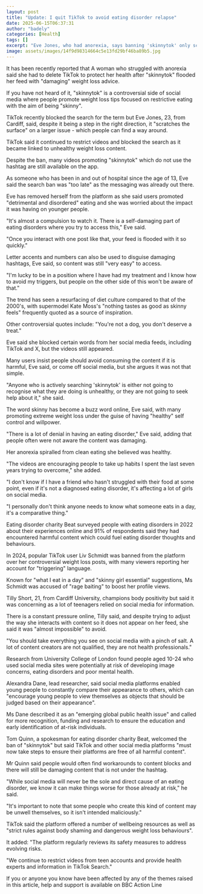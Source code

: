 ```yaml
---
layout: post
title: "Update: I quit TikTok to avoid eating disorder relapse"
date: 2025-06-15T06:37:31
author: "badely"
categories: [Health]
tags: []
excerpt: "Eve Jones, who had anorexia, says banning 'skinnytok' only scratches the surface of a larger issue."
image: assets/images/14f9d98314664c5e13fd29bf46ba89b5.jpg
---
```


It has been recently reported that A woman who struggled with anorexia said she had to delete TikTok to protect her health after "skinnytok" flooded her feed with "damaging" weight loss advice. 

If you have not heard of it, "skinnytok" is a controversial side of social media where people promote weight loss tips focused on restrictive eating with the aim of being "skinny". 

TikTok recently blocked the search for the term but Eve Jones, 23, from Cardiff, said, despite it being a step in the right direction, it "scratches the surface" on a larger issue - which people can find a way around.

TikTok said it continued to restrict videos and blocked the search as it became linked to unhealthy weight loss content. 

Despite the ban, many videos promoting "skinnytok" which do not use the hashtag are still available on the app. 

As someone who has been in and out of hospital since the age of 13, Eve said the search ban was "too late" as the messaging was already out there.

Eve has removed herself from the platform as she said users promoted "detrimental and disordered" eating and she was worried about the impact it was having on younger people.

"It's almost a compulsion to watch it. There is a self-damaging part of eating disorders where you try to access this," Eve said.

"Once you interact with one post like that, your feed is flooded with it so quickly."

Letter accents and numbers can also be used to disguise damaging hashtags, Eve said, so content was still "very easy" to access.

"I'm lucky to be in a position where I have had my treatment and I know how to avoid my triggers, but people on the other side of this won't be aware of that."

The trend has seen a resurfacing of diet culture compared to that of the 2000's, with supermodel Kate Moss's "nothing tastes as good as skinny feels" frequently quoted as a source of inspiration.

Other controversial quotes include: "You're not a dog, you don't deserve a treat."

Eve said she blocked certain words from her social media feeds, including TikTok and X, but the videos still appeared. 

Many users insist people should avoid consuming the content if it is harmful, Eve said, or come off social media, but she argues it was not that simple. 

"Anyone who is actively searching 'skinnytok' is either not going to recognise what they are doing is unhealthy, or they are not going to seek help about it," she said. 

The word skinny has become a buzz word online, Eve said, with many promoting extreme weight loss under the guise of having "healthy" self control and willpower. 

"There is a lot of denial in having an eating disorder," Eve said, adding that people often were not aware the content was damaging. 

Her anorexia spiralled from clean eating she believed was healthy. 

"The videos are encouraging people to take up habits I spent the last seven years trying to overcome," she added.

"I don't know if I have a friend who hasn't struggled with their food at some point, even if it's not a diagnosed eating disorder, it's affecting a lot of girls on social media. 

"I personally don't think anyone needs to know what someone eats in a day, it's a comparative thing."

Eating disorder charity Beat surveyed people with eating disorders in 2022 about their experiences online and 91% of respondents said they had encountered harmful content which could fuel eating disorder thoughts and behaviours.

In 2024, popular TikTok user Liv Schmidt was banned from the platform over her controversial weight loss posts, with many viewers reporting her account for "triggering" language. 

Known for "what I eat in a day" and "skinny girl essential" suggestions, Ms Schmidt was accused of "rage baiting" to boost her profile views. 

Tilly Short, 21, from Cardiff University, champions body positivity but said it was concerning as a lot of teenagers relied on social media for information. 

There is a constant pressure online, Tilly said, and despite trying to adjust the way she interacts with content so it does not appear on her feed, she said it was "almost impossible" to avoid. 

"You should take everything you see on social media with a pinch of salt. A lot of content creators are not qualified, they are not health professionals." 

Research from University College of London found people aged 10-24 who used social media sites were potentially at risk of developing image concerns, eating disorders and poor mental health. 

Alexandra Dane, lead researcher, said social media platforms enabled young people to constantly compare their appearance to others, which can "encourage young people to view themselves as objects that should be judged based on their appearance". 

Ms Dane described it as an "emerging global public health issue" and called for more recognition, funding and research to ensure the education and early identification of at-risk individuals.

Tom Quinn, a spokesman for eating disorder charity Beat, welcomed the ban of "skinnytok" but said TikTok and other social media platforms "must now take steps to ensure their platforms are free of all harmful content". 

Mr Quinn said people would often find workarounds to content blocks and there will still be damaging content that is not under the hashtag. 

"While social media will never be the sole and direct cause of an eating disorder, we know it can make things worse for those already at risk," he said. 

"It's important to note that some people who create this kind of content may be unwell themselves, so it isn't intended maliciously." 

TikTok said the platform offered a number of wellbeing resources as well as "strict rules against body shaming and dangerous weight loss behaviours".

It added: "The platform regularly reviews its safety measures to address evolving risks.

"We continue to restrict videos from teen accounts and provide health experts and information in TikTok Search."

If you or anyone you know have been affected by any of the themes raised in this article, help and support is available on BBC Action Line

